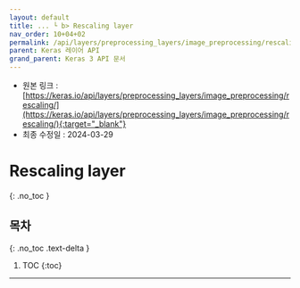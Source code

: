 ```yaml
---
layout: default
title: ... └ b> Rescaling layer
nav_order: 10+04+02
permalink: /api/layers/preprocessing_layers/image_preprocessing/rescaling/
parent: Keras 레이어 API
grand_parent: Keras 3 API 문서
---
```


* 원본 링크 : [https://keras.io/api/layers/preprocessing_layers/image_preprocessing/rescaling/](https://keras.io/api/layers/preprocessing_layers/image_preprocessing/rescaling/){:target="_blank"}
* 최종 수정일 : 2024-03-29

# Rescaling layer
{: .no_toc }

## 목차
{: .no_toc .text-delta }

1. TOC
{:toc}

---
